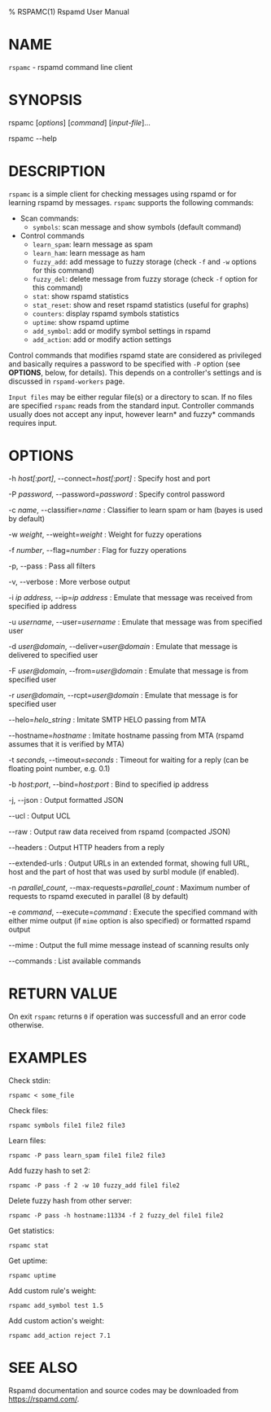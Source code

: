 % RSPAMC(1) Rspamd User Manual

# NAME

`rspamc` - rspamd command line client

# SYNOPSIS

rspamc [*options*] [*command*] [*input-file*]...

rspamc --help

# DESCRIPTION

`rspamc` is a simple client for checking messages using rspamd or for learning rspamd by messages.
`rspamc` supports the following commands:

* Scan commands:
	* `symbols`: scan message and show symbols (default command)
* Control commands
	* `learn_spam`: learn message as spam
	* `learn_ham`: learn message as ham
	* `fuzzy_add`: add message to fuzzy storage (check `-f` and `-w` options for this command)
	* `fuzzy_del`: delete message from fuzzy storage (check `-f` option for this command)
	* `stat`: show rspamd statistics
	* `stat_reset`: show and reset rspamd statistics (useful for graphs)
	* `counters`: display rspamd symbols statistics
	* `uptime`: show rspamd uptime
	* `add_symbol`: add or modify symbol settings in rspamd
	* `add_action`: add or modify action settings

Control commands that modifies rspamd state are considered as privileged and basically requires a password
to be specified with `-P` option (see **OPTIONS**, below, for details). 
This depends on a controller's settings and is discussed in `rspamd-workers` page.

`Input files` may be either regular file(s) or a directory to scan. If no files are specified `rspamc` reads
from the standard input. Controller commands usually does not accept any input, however learn* and fuzzy* commands
requires input. 

# OPTIONS

-h *host[:port]*, \--connect=*host[:port]*
:	Specify host and port
	
-P *password*, \--password=*password*
:	Specify control password
	
-c *name*, \--classifier=*name*
:	Classifier to learn spam or ham (bayes is used by default)

-w *weight*, \--weight=*weight*
:	Weight for fuzzy operations

-f *number*, \--flag=*number*
:	Flag for fuzzy operations

-p, \--pass
:	Pass all filters

-v, \--verbose
:	More verbose output

-i *ip address*, \--ip=*ip address*
:	Emulate that message was received from specified ip address

-u *username*, \--user=*username*
:	Emulate that message was from specified user

-d *user@domain*, \--deliver=*user@domain*
:	Emulate that message is delivered to specified user

-F *user@domain*, \--from=*user@domain*
:	Emulate that message is from specified user

-r *user@domain*, \--rcpt=*user@domain*
:	Emulate that message is for specified user

\--helo=*helo_string*
:	Imitate SMTP HELO passing from MTA

\--hostname=*hostname*
:	Imitate hostname passing from MTA (rspamd assumes that it is verified by MTA)

-t *seconds*, \--timeout=*seconds*
:	Timeout for waiting for a reply (can be floating point number, e.g. 0.1)

-b *host:port*, \--bind=*host:port*
:	Bind to specified ip address

-j, \--json
:	Output formatted JSON

\--ucl
:	Output UCL

\--raw
:	Output raw data received from rspamd (compacted JSON)

\--headers
:	Output HTTP headers from a reply

\--extended-urls
:	Output URLs in an extended format, showing full URL, host and the part of host that was used by surbl module (if enabled).

-n *parallel_count*, \--max-requests=*parallel_count*
:	Maximum number of requests to rspamd executed in parallel (8 by default)

-e *command*, \--execute=*command*
:	Execute the specified command with either mime output (if `mime` option is also specified) or formatted rspamd output

\--mime
:	Output the full mime message instead of scanning results only

\--commands
:	List available commands

# RETURN VALUE

On exit `rspamc` returns `0` if operation was successfull and an error code otherwise.

# EXAMPLES

Check stdin:

	rspamc < some_file

Check files:
	
	rspamc symbols file1 file2 file3
	
Learn files:

	rspamc -P pass learn_spam file1 file2 file3

Add fuzzy hash to set 2:
	
	rspamc -P pass -f 2 -w 10 fuzzy_add file1 file2
	
Delete fuzzy hash from other server:

	rspamc -P pass -h hostname:11334 -f 2 fuzzy_del file1 file2
	
Get statistics:
	
	rspamc stat

Get uptime:
	
	rspamc uptime

Add custom rule's weight:

	rspamc add_symbol test 1.5
	
Add custom action's weight:

    rspamc add_action reject 7.1
    
# SEE ALSO

Rspamd documentation and source codes may be downloaded from
<https://rspamd.com/>.

[rspamd-workers]: https://rspamd.com/doc/workers/